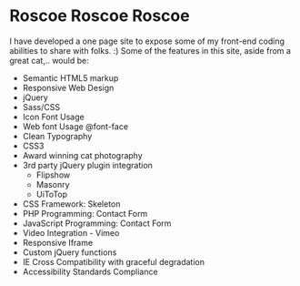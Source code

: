 # Roscoe Roscoe Roscoe

I have developed a one page site to expose some of my front-end coding abilities to share with folks. :)  Some of the features in this site, aside from a great cat,.. would be:

- Semantic HTML5 markup
- Responsive Web Design
- jQuery
- Sass/CSS
- Icon Font Usage
- Web font Usage @font-face
- Clean Typography
- CSS3
- Award winning cat photography
- 3rd party jQuery plugin integration
	- Flipshow
	- Masonry
	- UiToTop
- CSS Framework: Skeleton
- PHP Programming: Contact Form
- JavaScript Programming: Contact Form
- Video Integration - Vimeo
- Responsive Iframe
- Custom jQuery functions
- IE Cross Compatibility with graceful degradation
- Accessibility Standards Compliance


